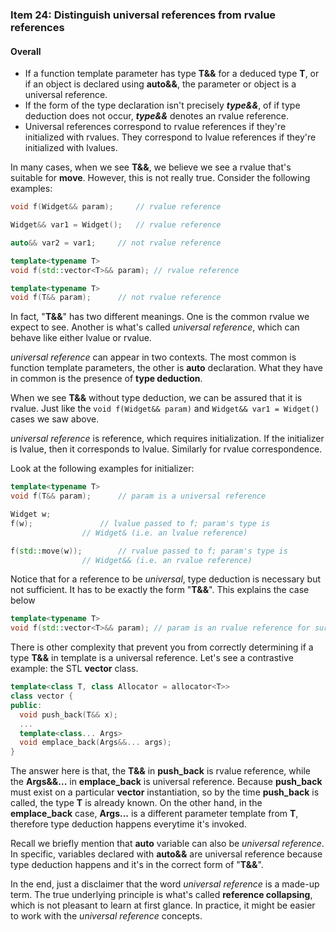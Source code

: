 ### Item 24: Distinguish universal references from rvalue references

#### Overall
- If a function template parameter has type **T&&** for a deduced type **T**, or if an object is declared using **auto&&**, the parameter or object is a universal reference.
- If the form of the type declaration isn't precisely ***type&&***, of if type deduction does not occur, ***type&&*** denotes an rvalue reference.
- Universal references correspond to rvalue references if they're initialized with rvalues. They correspond to lvalue references if they're initialized with lvalues.

In many cases, when we see **T&&**, we believe we see a rvalue that's suitable for **move**. However, this is not really true. Consider the following examples:

```CPP
void f(Widget&& param);		// rvalue reference

Widget&& var1 = Widget();	// rvalue reference

auto&& var2 = var1;		// not rvalue reference

template<typename T>
void f(std::vector<T>&& param);	// rvalue reference

template<typename T>
void f(T&& param);		// not rvalue reference
```

In fact, "**T&&**" has two different meanings. One is the common rvalue we expect to see. Another is what's called *universal reference*, which can behave like either lvalue or rvalue.

*universal reference* can appear in two contexts. The most common is function template parameters, the other is **auto** declaration. What they have in common is the presence of **type deduction**.

When we see **T&&** without type deduction, we can be assured that it is rvalue. Just like the `void f(Widget&& param)` and `Widget&& var1 = Widget()` cases we saw above.

*universal reference* is reference, which requires initialization. If the initializer is lvalue, then it corresponds to lvalue. Similarly for rvalue correspondence.

Look at the following examples for initializer:

```CPP
template<typename T>
void f(T&& param);		// param is a universal reference

Widget w;
f(w);				// lvalue passed to f; param's type is
				// Widget& (i.e. an lvalue reference)

f(std::move(w));		// rvalue passed to f; param's type is
				// Widget&& (i.e. an rvalue reference)
```

Notice that for a reference to be *universal*, type deduction is necessary but not sufficient. It has to be exactly the form "**T&&**". This explains the case below

```CPP
template<typename T>
void f(std::vector<T>&& param);	// param is an rvalue reference for sure
```

There is other complexity that prevent you from correctly determining if a type **T&&** in template is a universal reference. Let's see a contrastive example: the STL **vector** class.

```CPP
template<class T, class Allocator = allocator<T>>
class vector {
public:
  void push_back(T&& x);
  ...
  template<class... Args>
  void emplace_back(Args&&... args);
}
```

The answer here is that, the **T&&** in **push_back** is rvalue reference, while the **Args&&...** in **emplace_back** is universal reference. Because **push_back** must exist on a particular **vector** instantiation, so by the time **push_back** is called, the type **T** is already known. On the other hand, in the **emplace_back** case, **Args...** is a different parameter template from **T**, therefore type deduction happens everytime it's invoked.

Recall we briefly mention that **auto** variable can also be *universal reference*. In specific, variables declared with **auto&&** are universal reference because type deduction happens and it's in the correct form of "**T&&**".

In the end, just a disclaimer that the word *universal reference* is a made-up term. The true underlying principle is what's called **reference collapsing**, which is not pleasant to learn at first glance. In practice, it might be easier to work with the *universal reference* concepts.